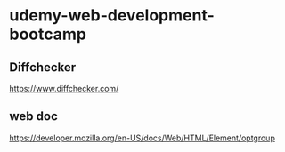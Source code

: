 # udemy-web-development-bootcamp

## Diffchecker
https://www.diffchecker.com/
## web doc
https://developer.mozilla.org/en-US/docs/Web/HTML/Element/optgroup
